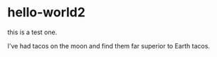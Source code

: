 # hello-world2
this is a test one.

I've had tacos on the moon and find them far superior to Earth tacos.
